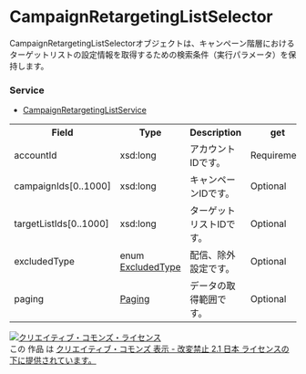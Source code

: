 # CampaignRetargetingListSelector
CampaignRetargetingListSelectorオブジェクトは、キャンペーン階層におけるターゲットリストの設定情報を取得するための検索条件（実行パラメータ）を保持します。

### Service
+ [CampaignRetargetingListService](../services/CampaignRetargetingListService.md)

<table>
 <tr>
  <th>Field</th>
  <th>Type</th>
  <th>Description</th>
  <th>get</th>
 </tr>
 <tr>
  <td>accountId</td>
  <td>xsd:long</td>
  <td>アカウントIDです。</td>
  <td>Requirement</td>
 </tr>
 <tr>
  <td>campaignIds[0..1000]</td>
  <td>xsd:long</td>
  <td>キャンペーンIDです。</td>
  <td>Optional</td>
 </tr>
 <tr>
  <td>targetListIds[0..1000]</td>
  <td>xsd:long</td>
  <td>ターゲットリストIDです。</td>
  <td>Optional</td>
 </tr>
 <tr>
  <td>excludedType</td>
  <td>enum <a href="./ExcludedType.md">ExcludedType</a></td>
  <td>配信、除外設定です。</td>
  <td>Optional</td>
 </tr>
 <tr>
  <td>paging</td>
  <td><a href="./Paging.md">Paging</a></td>
  <td>データの取得範囲です。</td>
  <td>Optional</td>
 </tr>
</table> 
 
<a rel="license" href="http://creativecommons.org/licenses/by-nd/2.1/jp/"><img alt="クリエイティブ・コモンズ・ライセンス" style="border-width:0" src="https://i.creativecommons.org/l/by-nd/2.1/jp/88x31.png" /></a><br />この 作品 は <a rel="license" href="http://creativecommons.org/licenses/by-nd/2.1/jp/">クリエイティブ・コモンズ 表示 - 改変禁止 2.1 日本 ライセンスの下に提供されています。</a>

